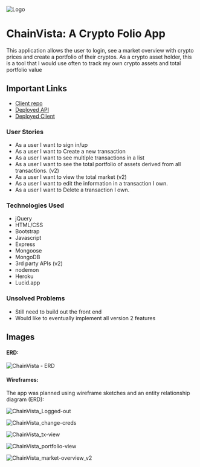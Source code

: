 ![Logo](public/chainvista-logo.png)


# ChainVista: A Crypto Folio App

This application allows the user to login, see a market overview with crypto prices and create a portfolio of their cryptos. As a crypto asset holder, this is a tool that I would use often to track my own crypto assets and total portfolio value

## Important Links



- [Client repo](https://github.com/jonsax6/chainvista-client)
- [Deployed API](https://cryptoblox-api.herokuapp.com/)
- [Deployed Client](https://jonsax6.github.io/chainvista-client/)

### User Stories

- As a user I want to sign in/up
- As a user I want to Create a new transaction
- As a user I want to see multiple transactions in a list
- As a user I want to see the total portfolio of assets derived from all transactions. (v2)
- As a user I want to view the total market (v2)
- As a user I want to edit the information in a transaction I own.
- As a user I want to Delete a transaction I own.

### Technologies Used

- jQuery
- HTML/CSS
- Bootstrap
- Javascript
- Express
- Mongoose
- MongoDB
- 3rd party APIs (v2)
- nodemon
- Heroku
- Lucid.app

### Unsolved Problems

- Still need to build out the front end
- Would like to eventually implement all version 2 features

## Images

#### ERD:

![ChainVista - ERD](https://user-images.githubusercontent.com/68968739/129494199-5e7f4428-c8ce-45aa-9bca-ef06977b0320.png)
#### Wireframes:

The app was planned using wireframe sketches and an entity relationship diagram (ERD):

![ChainVista_Logged-out](https://user-images.githubusercontent.com/68968739/129494214-674376da-191c-47c0-9c90-60d4afde5980.png)

![ChainVista_change-creds](https://user-images.githubusercontent.com/68968739/129494234-a99e9088-2b14-40ce-a208-ede0e9c40515.png)

![ChainVista_tx-view](https://user-images.githubusercontent.com/68968739/129494403-25101a51-a3a9-4ee2-b4a4-b920f46660af.png)

![ChainVista_portfolio-view](https://user-images.githubusercontent.com/68968739/129494420-9971b3bf-42b3-4d08-9169-0896cf8237c5.png)

![ChainVista_market-overview_v2](https://user-images.githubusercontent.com/68968739/129494429-f4db085d-1e9a-4dac-a090-536680a0eb6d.png)
